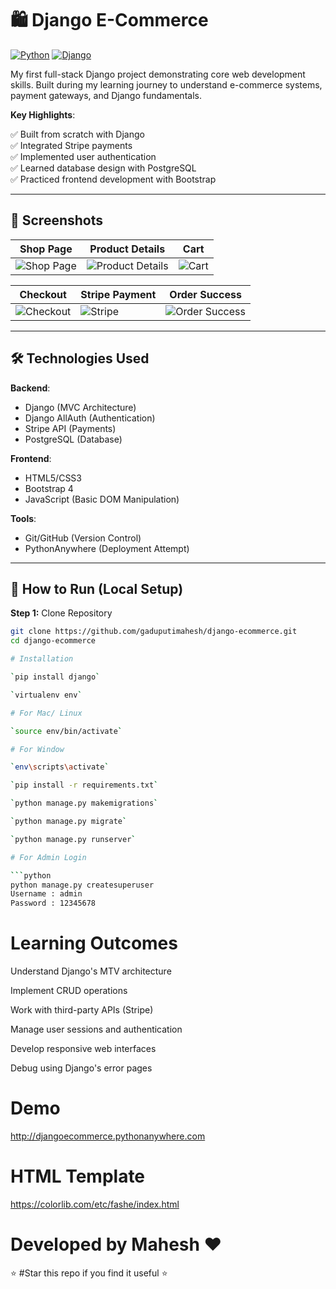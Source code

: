 # 🛍️ Django E-Commerce 

[![Python](https://img.shields.io/badge/Python-3.7%2B-blue)](https://python.org)
[![Django](https://img.shields.io/badge/Django-2.2-green)](https://www.djangoproject.com)


My first full-stack Django project demonstrating core web development skills. Built during my learning journey to understand e-commerce systems, payment gateways, and Django fundamentals.

**Key Highlights**:

✅ Built from scratch with Django  
✅ Integrated Stripe payments  
✅ Implemented user authentication  
✅ Learned database design with PostgreSQL  
✅ Practiced frontend development with Bootstrap  

---

## 📸 Screenshots

| **Shop Page** | **Product Details** | **Cart** |
|---------------|----------------------|----------|
| ![Shop Page](https://user-images.githubusercontent.com/29988949/66098968-923f9000-e559-11e9-8691-cd5c2b181ca1.png) | ![Product Details](https://user-images.githubusercontent.com/29988949/66291084-bff84200-e895-11e9-8d53-3aa23b29dbae.png) | ![Cart](https://user-images.githubusercontent.com/29988949/66291144-f0d87700-e895-11e9-8545-b8f93f799063.png) |

| **Checkout** | **Stripe Payment** | **Order Success** |
|--------------|--------------------|-------------------|
| ![Checkout](https://user-images.githubusercontent.com/29988949/66291542-013d2180-e897-11e9-8ea9-40afcb90cee2.png) | ![Stripe](https://user-images.githubusercontent.com/29988949/66291610-29c51b80-e897-11e9-8b47-20de35d6c1d0.png) | ![Order Success](https://user-images.githubusercontent.com/29988949/66291657-3e091880-e897-11e9-830b-6cf44e72a995.png) |

---

## 🛠️ Technologies Used
**Backend**:
- Django (MVC Architecture)
- Django AllAuth (Authentication)
- Stripe API (Payments)
- PostgreSQL (Database)

**Frontend**:
- HTML5/CSS3
- Bootstrap 4
- JavaScript (Basic DOM Manipulation)

**Tools**:
- Git/GitHub (Version Control)
- PythonAnywhere (Deployment Attempt)

---

## 🚀 How to Run (Local Setup)
**Step 1:** Clone Repository  
```bash
git clone https://github.com/gaduputimahesh/django-ecommerce.git
cd django-ecommerce

# Installation

`pip install django`

`virtualenv env`

# For Mac/ Linux

`source env/bin/activate`

# For Window

`env\scripts\activate`

`pip install -r requirements.txt`

`python manage.py makemigrations`

`python manage.py migrate`

`python manage.py runserver`

# For Admin Login

```python
python manage.py createsuperuser
Username : admin
Password : 12345678
```

 # Learning Outcomes
Understand Django's MTV architecture

Implement CRUD operations

Work with third-party APIs (Stripe)

Manage user sessions and authentication

Develop responsive web interfaces

Debug using Django's error pages
# Demo

http://djangoecommerce.pythonanywhere.com

# HTML Template

https://colorlib.com/etc/fashe/index.html
# Developed by Mahesh ❤️

⭐ #Star this repo if you find it useful ⭐
